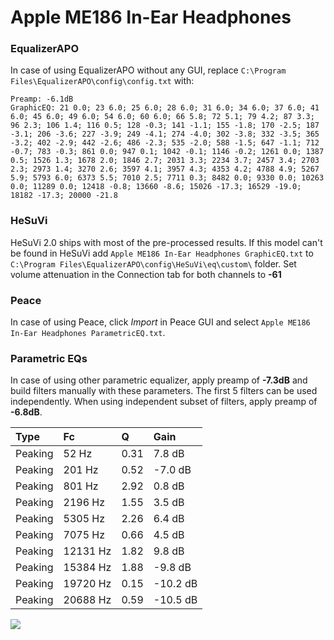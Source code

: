 # Apple ME186 In-Ear Headphones

### EqualizerAPO
In case of using EqualizerAPO without any GUI, replace `C:\Program Files\EqualizerAPO\config\config.txt`
with:
```
Preamp: -6.1dB
GraphicEQ: 21 0.0; 23 6.0; 25 6.0; 28 6.0; 31 6.0; 34 6.0; 37 6.0; 41 6.0; 45 6.0; 49 6.0; 54 6.0; 60 6.0; 66 5.8; 72 5.1; 79 4.2; 87 3.3; 96 2.3; 106 1.4; 116 0.5; 128 -0.3; 141 -1.1; 155 -1.8; 170 -2.5; 187 -3.1; 206 -3.6; 227 -3.9; 249 -4.1; 274 -4.0; 302 -3.8; 332 -3.5; 365 -3.2; 402 -2.9; 442 -2.6; 486 -2.3; 535 -2.0; 588 -1.5; 647 -1.1; 712 -0.7; 783 -0.3; 861 0.0; 947 0.1; 1042 -0.1; 1146 -0.2; 1261 0.0; 1387 0.5; 1526 1.3; 1678 2.0; 1846 2.7; 2031 3.3; 2234 3.7; 2457 3.4; 2703 2.3; 2973 1.4; 3270 2.6; 3597 4.1; 3957 4.3; 4353 4.2; 4788 4.9; 5267 5.9; 5793 6.0; 6373 5.5; 7010 2.5; 7711 0.3; 8482 0.0; 9330 0.0; 10263 0.0; 11289 0.0; 12418 -0.8; 13660 -8.6; 15026 -17.3; 16529 -19.0; 18182 -17.3; 20000 -21.8
```

### HeSuVi
HeSuVi 2.0 ships with most of the pre-processed results. If this model can't be found in HeSuVi add
`Apple ME186 In-Ear Headphones GraphicEQ.txt` to `C:\Program Files\EqualizerAPO\config\HeSuVi\eq\custom\` folder.
Set volume attenuation in the Connection tab for both channels to **-61**

### Peace
In case of using Peace, click *Import* in Peace GUI and select `Apple ME186 In-Ear Headphones ParametricEQ.txt`.

### Parametric EQs
In case of using other parametric equalizer, apply preamp of **-7.3dB** and build filters manually
with these parameters. The first 5 filters can be used independently.
When using independent subset of filters, apply preamp of **-6.8dB**.

| Type    | Fc       |    Q | Gain     |
|:--------|:---------|:-----|:---------|
| Peaking | 52 Hz    | 0.31 | 7.8 dB   |
| Peaking | 201 Hz   | 0.52 | -7.0 dB  |
| Peaking | 801 Hz   | 2.92 | 0.8 dB   |
| Peaking | 2196 Hz  | 1.55 | 3.5 dB   |
| Peaking | 5305 Hz  | 2.26 | 6.4 dB   |
| Peaking | 7075 Hz  | 0.66 | 4.5 dB   |
| Peaking | 12131 Hz | 1.82 | 9.8 dB   |
| Peaking | 15384 Hz | 1.88 | -9.8 dB  |
| Peaking | 19720 Hz | 0.15 | -10.2 dB |
| Peaking | 20688 Hz | 0.59 | -10.5 dB |

![](https://raw.githubusercontent.com/jaakkopasanen/AutoEq/master/results/oratory1990/harman_in-ear_2017-1/Apple%20ME186%20In-Ear%20Headphones/Apple%20ME186%20In-Ear%20Headphones.png)